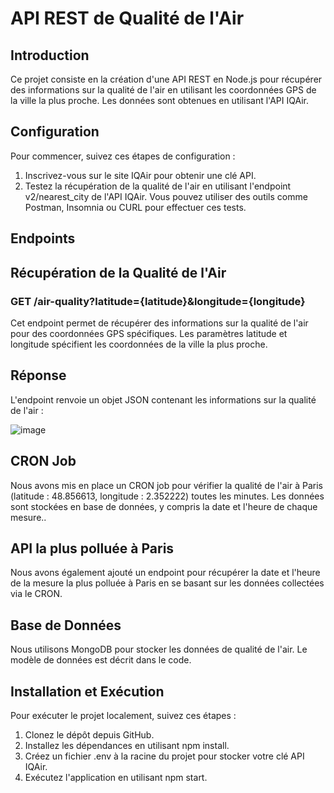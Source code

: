 # API REST de Qualité de l'Air

## Introduction

Ce projet consiste en la création d'une API REST en Node.js pour récupérer des informations sur la qualité de l'air en utilisant les coordonnées GPS de la ville la plus proche. Les données sont obtenues en utilisant l'API IQAir.

## Configuration

Pour commencer, suivez ces étapes de configuration :

1) Inscrivez-vous sur le site IQAir pour obtenir une clé API.
2) Testez la récupération de la qualité de l'air en utilisant l'endpoint v2/nearest_city de l'API IQAir. Vous pouvez utiliser des outils comme Postman, Insomnia ou CURL pour effectuer ces tests.

## Endpoints

## Récupération de la Qualité de l'Air

### GET /air-quality?latitude={latitude}&longitude={longitude}

Cet endpoint permet de récupérer des informations sur la qualité de l'air pour des coordonnées GPS spécifiques. Les paramètres latitude et longitude spécifient les coordonnées de la ville la plus proche.

## Réponse

L'endpoint renvoie un objet JSON contenant les informations sur la qualité de l'air :

![image](https://github.com/zaidoune1/AIR-QUALITY/assets/81720068/87beac2a-4001-48a2-a619-72f6ebe6e863)

## CRON Job

Nous avons mis en place un CRON job pour vérifier la qualité de l'air à Paris (latitude : 48.856613, longitude : 2.352222) toutes les minutes. Les données sont stockées en base de données, y compris la date et l'heure de chaque mesure..

## API la plus polluée à Paris

Nous avons également ajouté un endpoint pour récupérer la date et l'heure de la mesure la plus polluée à Paris en se basant sur les données collectées via le CRON.

## Base de Données

Nous utilisons MongoDB pour stocker les données de qualité de l'air. Le modèle de données est décrit dans le code.

## Installation et Exécution

Pour exécuter le projet localement, suivez ces étapes :

1) Clonez le dépôt depuis GitHub.
2) Installez les dépendances en utilisant npm install.
3) Créez un fichier .env à la racine du projet pour stocker votre clé API IQAir.
4) Exécutez l'application en utilisant npm start.



